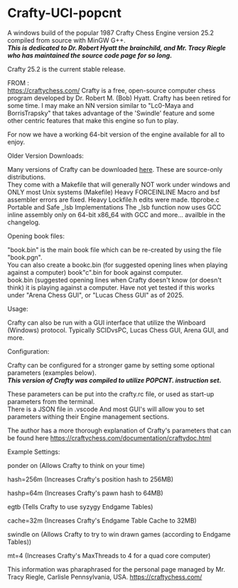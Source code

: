 # Crafty-UCI-popcnt

A windows build of the popular 1987 Crafty Chess Engine version 25.2  compiled from source with MinGW G++.  
***This is dedicated to Dr. Robert Hyatt the brainchild, and Mr. Tracy Riegle who has maintained the source code page for so long.***

Crafty 25.2 is the current stable release.

FROM :  
https://craftychess.com/
Crafty is a free, open-source computer chess program developed by Dr. Robert M. (Bob) Hyatt.  Crafty has been retired for some time.
I may make an NN version similar to "Lc0-Maya and BorrisTrapsky" that takes advantage of the 'Swindle' feature and some other centric features that make this engine so fun to play.

For now we have a working 64-bit version of the engine available for all to enjoy. 


Older Version Downloads:

Many versions of Crafty can be downloaded [here](https://craftychess.com/downloads/book/).  These are source-only distributions.  
They come with a Makefile that will generally NOT work under windows and ONLY most Unix systems (Makefile) 
Heavy FORCEINLINE Macro and bsf assembler errors are fixed.
Heavy Lockfile.h edits were made. 
tbprobe.c Portable and Safe _lsb Implementations
The _lsb function now uses GCC inline assembly only on 64-bit x86_64 with GCC
and more... availble in the changelog.


Opening book files:

"book.bin" is the main book file which can be re-created by using the file "book.pgn".  
You can also create a bookc.bin (for suggested opening lines when playing against a computer) book"c".bin for book against computer.  
book.bin (suggested opening lines when Crafty doesn't know (or doesn't think) it is playing against a computer.
Have not yet tested if this works under "Arena Chess GUI", or "Lucas Chess GUI" as of 2025.

Usage:

Crafty can also be run with a GUI interface that utilize the Winboard (Windows) protocol.  Typically SCIDvsPC, Lucas Chess GUI, Arena GUI, and more.  

Configuration:

Crafty can be configured for a stronger game by setting some optional parameters (examples below).  
***This version of Crafty was compiled to utilize POPCNT. instruction set.***


These parameters can be put into the crafty.rc file, or used as start-up parameters from the terminal.  
There is a JSON file in .vscode
And most GUI's will allow you to set parameters withing their Engine management sections.

The author has a more thorough explanation of Crafty's parameters that can be 
found here  https://craftychess.com/documentation/craftydoc.html

Example Settings:

ponder on (Allows Crafty to think on your time)

hash=256m (Increases Crafty's position hash to 256MB)

hashp=64m (Increases Crafty's pawn hash to 64MB)

egtb (Tells Crafty to use syzygy Endgame Tables)

cache=32m (Increases Crafty's Endgame Table Cache to 32MB)

swindle on (Allows Crafty to try to win drawn games (according to Endgame Tables))

mt=4 (Increases Crafty's MaxThreads to 4 for a quad core computer)



This information was pharaphrased for the personal page managed by Mr. Tracy Riegle, Carlisle Pennsylvania, USA. https://craftychess.com/

